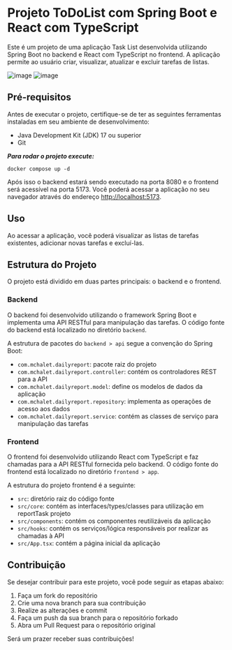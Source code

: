 # Projeto ToDoList com Spring Boot e React com TypeScript

Este é um projeto de uma aplicação Task List desenvolvida utilizando Spring Boot no backend e React com TypeScript no frontend. A aplicação permite ao usuário criar, visualizar, atualizar e excluir tarefas de listas.

![image](https://github.com/marcosChalet/todolist-java-react/assets/72557256/80aa8989-646c-4b50-9965-fd72c2204cdf)
![image](https://github.com/marcosChalet/todolist-java-react/assets/72557256/a2dcfb8e-1c9d-4408-9eea-18615d0152e8)

## Pré-requisitos

Antes de executar o projeto, certifique-se de ter as seguintes ferramentas instaladas em seu ambiente de desenvolvimento:

- Java Development Kit (JDK) 17 ou superior
- Git

**_Para rodar o projeto execute:_**

```
docker compose up -d
```

Após isso o backend estará sendo executado na porta 8080 e o frontend será acessível na porta 5173. Você poderá acessar a aplicação no seu navegador através do endereço [http://localhost:5173](http://localhost:5173).

## Uso

Ao acessar a aplicação, você poderá visualizar as listas de tarefas existentes, adicionar novas tarefas e excluí-las.

## Estrutura do Projeto

O projeto está dividido em duas partes principais: o backend e o frontend.

### Backend

O backend foi desenvolvido utilizando o framework Spring Boot e implementa uma API RESTful para manipulação das tarefas. O código fonte do backend está localizado no diretório `backend`.

A estrutura de pacotes do `backend > api` segue a convenção do Spring Boot:

- `com.mchalet.dailyreport`: pacote raiz do projeto
- `com.mchalet.dailyreport.controller`: contém os controladores REST para a API
- `com.mchalet.dailyreport.model`: define os modelos de dados da aplicação
- `com.mchalet.dailyreport.repository`: implementa as operações de acesso aos dados
- `com.mchalet.dailyreport.service`: contém as classes de serviço para manipulação das tarefas

### Frontend

O frontend foi desenvolvido utilizando React com TypeScript e faz chamadas para a API RESTful fornecida pelo backend. O código fonte do frontend está localizado no diretório `frontend > app`.

A estrutura do projeto frontend é a seguinte:

- `src`: diretório raiz do código fonte
- `src/core`: contém as interfaces/types/classes para utilização em reportTask projeto
- `src/components`: contém os componentes reutilizáveis da aplicação
- `src/hooks`: contém os serviços/lógica responsáveis por realizar as chamadas à API
- `src/App.tsx`: contém a página inicial da aplicação

## Contribuição

Se desejar contribuir para este projeto, você pode seguir as etapas abaixo:

1. Faça um fork do repositório
2. Crie uma nova branch para sua contribuição
3. Realize as alterações e commit
4. Faça um push da sua branch para o repositório forkado
5. Abra um Pull Request para o repositório original

Será um prazer receber suas contribuições!

